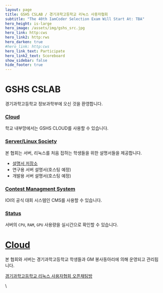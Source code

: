 ```yaml
---
layout: page
title: GSHS CSLAB / 경기과학고등학교 리눅스 사용자협회
subtitle: "The 40th IamCoder Selection Exam Will Start At: TBA"
hero_height: is-large
hero_image: /assets/img/gshs_src.jpg
hero_link: http:cws
hero_link2: http:rws
hero_darken: true
#hero_link: http:cws
hero_link_text: Participate
hero_link2_text: Scoreboard
show_sidebar: false
hide_footer: true
---
```

# GSHS CSLAB

경기과학고등학교 정보과학부에 오신 것을 환영합니다.

### [Cloud](http:services/cloud/)

학교 내부망에서는 GSHS CLOUD를 사용할 수 있습니다.

### [Server/Linux Society](https://github.com/gshslinuxintro/)

본 협회는 서버, 리눅스를 처음 접하는 학생들을 위한 설명서들을 제공합니다.

* [설명서 저장소](https://github.com/gshslinuxintro/An-Introduction-to-Linux)
* 연구용 서버 설명서(호스팅 예정)
* 개발용 서버 설명서(호스팅 예정)

### [Contest Managment System](http:services/cms/)

IOI의 공식 대회 시스템인 CMS를 사용할 수 있습니다.

### [Status](http:services/status/)

서버의 `CPU`, `RAM`, `GPU` 사용량을 실시간으로 확인할 수 있습니다.


# [Cloud](http:about/)

본 협회와 서버는 경기과학고등학교 학생들과 GM 봉사동아리에 의해 운영되고 관리됩니다.

[경기과학고등학교 리눅스 사용자협회 오픈채팅방](https://open.kakao.com/o/gckg4Jid)

\\
<!--
title: GSGS
subtitle: This is the main site of GSHS Server/Linux Society
layout: page
show_sidebar: false
-->
